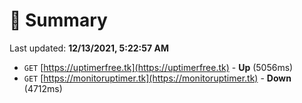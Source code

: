# 📖 Summary
Last updated: **12/13/2021, 5:22:57 AM**

- `GET` [https://uptimerfree.tk](https://uptimerfree.tk) - **Up** (5056ms)
- `GET` [https://monitoruptimer.tk](https://monitoruptimer.tk) - **Down** (4712ms)
